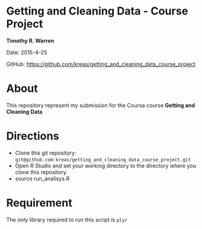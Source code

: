 # Getting and Cleaning Data - Course Project

**Timothy R. Warren**

Date: 2015-4-25

GitHub: https://github.com/kreas/getting_and_cleaning_data_course_project

# About
This repository represent my submission for the Coursa course **Getting and Cleaning Data**

# Directions
* Clone this git repository: `git@github.com:kreas/getting_and_cleaning_data_course_project.git`
* Open R Studio and set your working directory to the directory where you clone this repository.
* source run_analisys.R

# Requirement
The only library required to run this script is `plyr`
